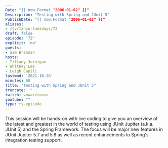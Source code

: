 ```yaml
---
Date: "{{ now.Format "2006-01-02" }}"
Description: "Testing with Spring and JUnit 5"
PublishDate: "{{ now.Format "2006-01-02" }}"
aliases:
- /tv/tanzu-tuesdays/72
draft: false
episode: '72'
explicit: 'no'
guests:
- Sam Brennan
hosts:
- Tiffany Jernigan
- Whitney Lee
- Leigh Capili
lastmod: '2021-10-26'
minutes: 60
title: "Testing with Spring and JUnit 5"
truncate: ''
twitch: vmwaretanzu
youtube: ""
type: tv-episode
---
```


This session will be hands-on with live coding to give you an overview of the latest and greatest in the world of testing using JUnit Jupiter (a.k.a. JUnit 5) and the Spring Framework.  The focus will be major new features in JUnit Jupiter 5.7 and 5.8 as well as recent enhancements to Spring's integration testing support.